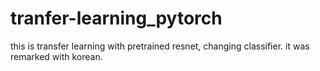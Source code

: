 # tranfer-learning_pytorch

this is transfer learning with pretrained resnet, changing classifier.
it was remarked with korean.
